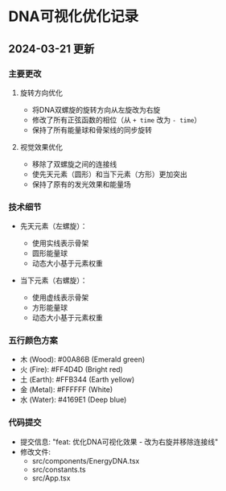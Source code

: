 # DNA可视化优化记录

## 2024-03-21 更新

### 主要更改
1. 旋转方向优化
   - 将DNA双螺旋的旋转方向从左旋改为右旋
   - 修改了所有正弦函数的相位（从 `+ time` 改为 `- time`）
   - 保持了所有能量球和骨架线的同步旋转

2. 视觉效果优化
   - 移除了双螺旋之间的连接线
   - 使先天元素（圆形）和当下元素（方形）更加突出
   - 保持了原有的发光效果和能量场

### 技术细节
- 先天元素（左螺旋）：
  - 使用实线表示骨架
  - 圆形能量球
  - 动态大小基于元素权重

- 当下元素（右螺旋）：
  - 使用虚线表示骨架
  - 方形能量球
  - 动态大小基于元素权重

### 五行颜色方案
- 木 (Wood): #00A86B (Emerald green)
- 火 (Fire): #FF4D4D (Bright red)
- 土 (Earth): #FFB344 (Earth yellow)
- 金 (Metal): #FFFFFF (White)
- 水 (Water): #4169E1 (Deep blue)

### 代码提交
- 提交信息: "feat: 优化DNA可视化效果 - 改为右旋并移除连接线"
- 修改文件:
  - src/components/EnergyDNA.tsx
  - src/constants.ts
  - src/App.tsx 